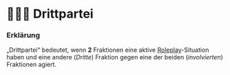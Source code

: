 # 👨👨👦 Drittpartei

### Erklärung <a href="#0-toc-title" id="0-toc-title"></a>

„Drittpartei“ bedeutet, wenn **2** Fraktionen eine aktive [Roleplay](../was-ist/was-ist-rp.md)-Situation haben und eine andere (_Dritte_) Fraktion gegen eine der beiden (_involvierten_) Fraktionen agiert.

